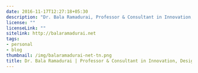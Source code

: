 ```yaml
---
date: 2016-11-17T12:27:18+05:30
description: "Dr. Bala Ramadurai, Professor & Consultant in Innovation, Design Thinking and Tech Forecasting"
license: ""
licenseLink: ""
sitelink: http://balaramadurai.net
tags:
- personal
- blog
thumbnail: /img/balaramadurai-net-tn.png
title: Dr. Bala Ramadurai | Professor & Consultant in Innovation, Design Thinking and Tech Forecasting
---
```


